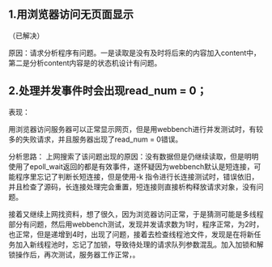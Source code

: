## 1.用浏览器访问无页面显示
（已解决）

原因：请求分析程序有问题。一是读取是没有及时将后来的内容加入content中，第二是分析content内容是的状态机设计有问题。

## 2.处理并发事件时会出现read_num = 0；
表现：

用浏览器访问服务器可以正常显示网页，但是用webbench进行并发测试时，有较多的失败请求，并且服务器出现了read_num = 0错误。

分析思路：
上网搜索了该问题出现的原因：没有数据但是仍继续读取，但是明明使用了epoll_wait返回的都是有效事件，遂怀疑因为webbench默认是短连接，可能程序里忘记了判断长短连接，但是使用-k 指令进行长连接测试时，错误依旧，并且检查了源码，长连接处理完会重置，短连接则直接析构释放请求对象，没有问题。

接着又继续上网找资料，想了很久，因为浏览器访问正常，于是猜测可能是多线程部分有问题，然后用webbench测试，发现并发请求数为1时，程序正常，为2时，也正常，但是递增到4时，出现了问题，接着去检查线程池文件，发现是在将新任务加入新线程池时，忘记了加锁，导致待处理的请求队列参数混乱。加入加锁和解锁操作后，再次测试，服务器工作正常，。

